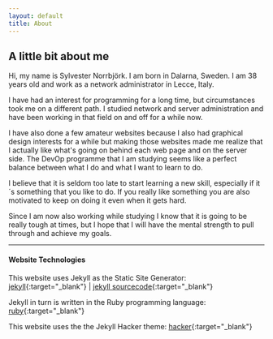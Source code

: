 ```yaml
---
layout: default
title: About
---
```


## A little bit about me

Hi, my name is Sylvester Norrbjörk. I am born in Dalarna, Sweden. I am 38 years old and work
as a network administrator in Lecce, Italy. 

I have had an interest for programming for a long time, but circumstances took me on a different
path. I studied network and server administration and have been working in that field on and off 
for a while now.

I have also done a few amateur websites because I also had graphical design interests for a while
but making those websites made me realize that I actually like what's going on behind each web page
and on the server side. The DevOp programme that I am studying seems like a perfect balance between
what I do and what I want to learn to do.

I believe that it is seldom too late to start learning a new skill, especially if it´s something 
that you like to do. If you really like something you are also motivated to keep on doing it even
when it gets hard. 

Since I am now also working while studying I know that it is going to be really tough at times, 
but I hope that I will have the mental strength to pull through and achieve my goals.


---
#### Website Technologies
This website uses Jekyll as the Static Site Generator: [jekyll](https://jekyllrb.com/){:target="_blank"} | [jekyll sourcecode](https://github.com/jekyll/jekyll){:target="_blank"}

Jekyll in turn is written in the Ruby programming language: [ruby](https://www.ruby-lang.org/en/){:target="_blank"}

This website uses the the Jekyll Hacker theme:
[hacker](https://github.com/pages-themes/hacker){:target="_blank"}



